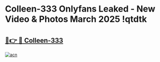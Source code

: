 # Colleen-333 Onlyfans Leaked - New Video & Photos March 2025 !qtdtk

# <h2><a href="https://o8nl7n.iuczelnia.edu.pl?title=Colleen-333&ref=qtdtk">🔗👉 🔴 Colleen-333</a></h2>

[![acn](https://github.com/user-attachments/assets/0f9c940e-d8b0-45ae-aac7-cd30a18b3e1c)](https://o8nl7n.iuczelnia.edu.pl?title=Colleen-333&ref=qtdtk)

